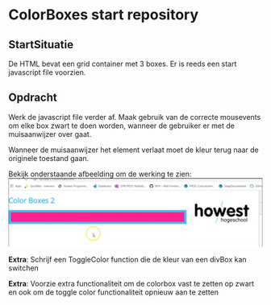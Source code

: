 # ColorBoxes start repository

## StartSituatie
De HTML bevat een grid container met 3 boxes.
Er is reeds een start javascript file voorzien.

## Opdracht
Werk de javascript file verder af.
Maak gebruik van de correcte mousevents om elke box zwart te doen worden, wanneer de gebruiker er met de muisaanwijzer over gaat.

Wanneer de muisaanwijzer het element verlaat moet de kleur terug naar de originele toestand gaan.

Bekijk onderstaande afbeelding om de werking te zien:
![ColorBoxes](./img/ColorBoxes.gif)

**Extra**: Schrijf een ToggleColor function die de kleur van een divBox kan switchen

**Extra**: Voorzie extra functionaliteit om de colorbox vast te zetten op zwart en ook om de toggle color functionaliteit opnieuw aan te zetten
